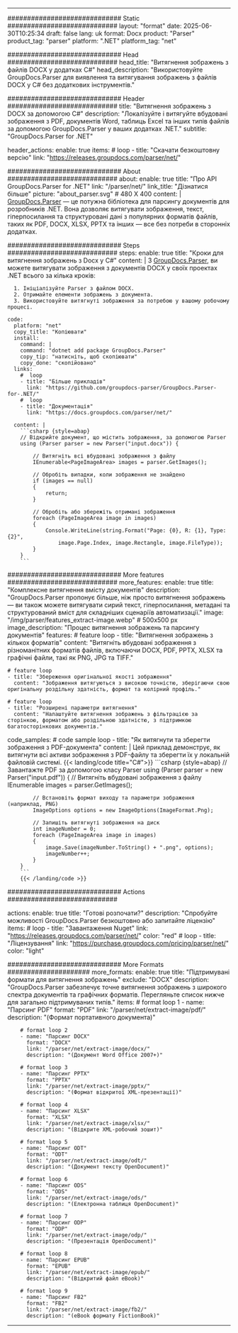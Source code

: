 


---
############################# Static ############################
layout: "format"
date:  2025-06-30T10:25:34
draft: false
lang: uk
format: Docx
product: "Parser"
product_tag: "parser"
platform: ".NET"
platform_tag: "net"

############################# Head ############################
head_title: "Витягнення зображень з файлів DOCX у додатках C#"
head_description: "Використовуйте GroupDocs.Parser для виявлення та витягування зображень з файлів DOCX у C# без додаткових інструментів."

############################# Header ############################
title: "Витягнення зображень з DOCX за допомогою C#" 
description: "Локалізуйте і витягуйте вбудовані зображення з PDF, документів Word, таблиць Excel та інших типів файлів за допомогою GroupDocs.Parser у ваших додатках .NET."
subtitle: "GroupDocs.Parser for .NET" 

header_actions:
  enable: true
  items:
    #  loop
    - title: "Скачати безкоштовну версію"
      link: "https://releases.groupdocs.com/parser/net/"
      
############################# About ############################
about:
    enable: true
    title: "Про API GroupDocs.Parser for .NET"
    link: "/parser/net/"
    link_title: "Дізнатися більше"
    picture: "about_parser.svg" # 480 X 400
    content: |
       [GroupDocs.Parser](/parser/net/) — це потужна бібліотека для парсингу документів для розробників .NET. Вона дозволяє витягувати зображення, текст, гіперпосилання та структуровані дані з популярних форматів файлів, таких як PDF, DOCX, XLSX, PPTX та інших — все без потреби в сторонніх додатках.

############################# Steps ############################
steps:
    enable: true
    title: "Кроки для витягнення зображень з Docx у C#"
    content: |
      З [GroupDocs.Parser](/parser/net/), ви можете витягувати зображення з документів DOCX у своїх проектах .NET всього за кілька кроків:
      
      1. Ініціалізуйте Parser з файлом DOCX.
      2. Отримайте елементи зображень з документа.
      3. Використовуйте витягнуті зображення за потребою у вашому робочому процесі.
   
    code:
      platform: "net"
      copy_title: "Копіювати"
      install:
        command: |
        command: "dotnet add package GroupDocs.Parser"
        copy_tip: "натисніть, щоб скопіювати"
        copy_done: "скопійовано"
      links:
        #  loop
        - title: "Більше прикладів"
          link: "https://github.com/groupdocs-parser/GroupDocs.Parser-for-.NET/"
        #  loop
        - title: "Документація"
          link: "https://docs.groupdocs.com/parser/net/"
          
      content: |
        ```csharp {style=abap}
        // Відкрийте документ, що містить зображення, за допомогою Parser
        using (Parser parser = new Parser("input.docx")) {

            // Витягніть всі вбудовані зображення з файлу
            IEnumerable<PageImageArea> images = parser.GetImages();

            // Обробіть випадки, коли зображення не знайдено
            if (images == null)
            {
                return;
            }

            // Обробіть або збережіть отримані зображення
            foreach (PageImageArea image in images)
            {
                Console.WriteLine(string.Format("Page: {0}, R: {1}, Type: {2}", 
                    image.Page.Index, image.Rectangle, image.FileType));
            }
        }
        ```  

############################# More features ############################
more_features:
  enable: true
  title: "Комплексне витягнення вмісту документів"
  description: "GroupDocs.Parser пропонує більше, ніж просто витягнення зображень — ви також можете витягувати сирий текст, гіперпосилання, метадані та структурований вміст для складніших сценаріїв автоматизації."
  image: "/img/parser/features_extract-image.webp" # 500x500 px
  image_description: "Процес витягнення зображень та парсингу документів"
  features:
    # feature loop
    - title: "Витягнення зображень з кількох форматів"
      content: "Витягніть вбудовані зображення з різноманітних форматів файлів, включаючи DOCX, PDF, PPTX, XLSX та графічні файли, такі як PNG, JPG та TIFF."

    # feature loop
    - title: "Збереження оригінальної якості зображення"
      content: "Зображення витягуються з високою точністю, зберігаючи свою оригінальну роздільну здатність, формат та колірний профіль."

    # feature loop
    - title: "Розширені параметри витягнення"
      content: "Налаштуйте витягнення зображень з фільтрацією за сторінкою, форматом або роздільною здатністю, з підтримкою багатосторінкових документів."
      
  code_samples:
    # code sample loop
    - title: "Як витягнути та зберегти зображення з PDF-документа"
      content: |
        Цей приклад демонструє, як витягнути всі активи зображення з PDF-файлу та зберегти їх у локальній файловій системі.
        {{< landing/code title="C#">}}
        ```csharp {style=abap}
        //  Завантажте PDF за допомогою класу Parser
        using (Parser parser = new Parser("input.pdf"))
        {
            // Витягніть вбудовані зображення з файлу
            IEnumerable<PageImageArea> images = parser.GetImages();

            // Встановіть формат виходу та параметри зображення (наприклад, PNG)
            ImageOptions options = new ImageOptions(ImageFormat.Png);

            // Запишіть витягнуті зображення на диск
            int imageNumber = 0;
            foreach (PageImageArea image in images)
            {
                image.Save(imageNumber.ToString() + ".png", options);
                imageNumber++;
            }
        }
        ```
        {{< /landing/code >}}


############################# Actions ############################

actions:
  enable: true
  title: "Готові розпочати?"
  description: "Спробуйте можливості GroupDocs.Parser безкоштовно або запитайте ліцензію"
  items:
    #  loop
    - title: "Завантаження Nuget"
      link: "https://releases.groupdocs.com/parser/net/"
      color: "red"
        #  loop
    - title: "Ліцензування"
      link: "https://purchase.groupdocs.com/pricing/parser/net/"
      color: "light"


############################# More Formats #####################
more_formats:
    enable: true
    title: "Підтримувані формати для витягнення зображень"
    exclude: "DOCX"
    description: "GroupDocs.Parser забезпечує точне витягнення зображень з широкого спектра документів та графічних форматів. Перегляньте список нижче для загально підтримуваних типів."
    items: 
        # format loop 1
        - name: "Парсинг PDF"
          format: "PDF"
          link: "/parser/net/extract-image/pdf/"
          description: "(Формат портативного документа)"
          
        # format loop 2
        - name: "Парсинг DOCX"
          format: "DOCX"
          link: "/parser/net/extract-image/docx/"
          description: "(Документ Word Office 2007+)"
          
        # format loop 3
        - name: "Парсинг PPTX"
          format: "PPTX"
          link: "/parser/net/extract-image/pptx/"
          description: "(Формат відкритої XML-презентації)"
          
        # format loop 4
        - name: "Парсинг XLSX"
          format: "XLSX"
          link: "/parser/net/extract-image/xlsx/"
          description: "(Відкрите XML-робочий зошит)"
          
        # format loop 5
        - name: "Парсинг ODT"
          format: "ODT"
          link: "/parser/net/extract-image/odt/"
          description: "(Документ тексту OpenDocument)"
          
        # format loop 6
        - name: "Парсинг ODS"
          format: "ODS"
          link: "/parser/net/extract-image/ods/"
          description: "(Електронна таблиця OpenDocument)"
          
        # format loop 7
        - name: "Парсинг ODP"
          format: "ODP"
          link: "/parser/net/extract-image/odp/"
          description: "(Презентація OpenDocument)"
          
        # format loop 8
        - name: "Парсинг EPUB"
          format: "EPUB"
          link: "/parser/net/extract-image/epub/"
          description: "(Відкритий файл eBook)"
          
        # format loop 9
        - name: "Парсинг FB2"
          format: "FB2"
          link: "/parser/net/extract-image/fb2/"
          description: "(eBook формату FictionBook)"
         
          

---